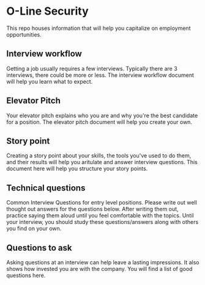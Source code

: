 # O-Line Security
This repo houses information that will help you capitalize on employment opportunities. 

## Interview workflow 
Getting a job usually requires a few interviews. Typically there are 3 interviews, there could be more or less. The interview workflow document will help you learn what to expect. 

## Elevator Pitch
Your elevator pitch explains who you are and why you're the best candidate for a position. The elevator pitch document will help you create your own. 

## Story point
Creating a story point about your skills, the tools you've used to do them, and their results will help you aritulate and answer interview questions. This document here will help you structure your story points. 

## Technical questions
Common Interview Questions for entry level positions. Please write out well thought out answers for the questions below. After writing them out, practice saying them aloud until you feel comfortable with the topics. Until your interview, you should study these questions/answers along with others you find on your own.

## Questions to ask
Asking questions at an interview can help leave a lasting impressions. It also shows how invested you are with the company. You will find a list of good questions here. 